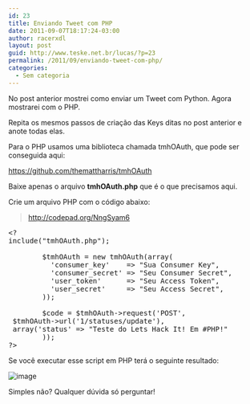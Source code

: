 ```yaml
---
id: 23
title: Enviando Tweet com PHP
date: 2011-09-07T18:17:24-03:00
author: racerxdl
layout: post
guid: http://www.teske.net.br/lucas/?p=23
permalink: /2011/09/enviando-tweet-com-php/
categories:
  - Sem categoria
---
```

No post anterior mostrei como enviar um Tweet com Python. Agora mostrarei com o PHP.

Repita os mesmos passos de criação das Keys ditas no post anterior e anote todas elas.

Para o PHP usamos uma biblioteca chamada tmhOAuth, que pode ser conseguida aqui:

<https://github.com/themattharris/tmhOAuth>

Baixe apenas o arquivo **tmhOAuth.php** que é o que precisamos aqui.

Crie um arquivo PHP com o código abaixo:

> <div>
>   <p>
>     <a href="http://codepad.org/NngSyam6">http://codepad.org/NngSyam6</a>
>   </p>
> </div>

<pre class="brush: php; title: ; notranslate" title="">&lt;?
include("tmhOAuth.php");

        $tmhOAuth = new tmhOAuth(array(
          'consumer_key'    =&gt; "Sua Consumer Key",
          'consumer_secret' =&gt; "Seu Consumer Secret",
          'user_token'      =&gt; "Seu Access Token",
          'user_secret'     =&gt; "Seu Access Secret",
        ));

        $code = $tmhOAuth-&gt;request('POST',
 $tmhOAuth-&gt;url('1/statuses/update'),
 array('status' =&gt; "Teste do Lets Hack It! Em #PHP!"
        ));
?&gt;
</pre>

Se você executar esse script em PHP terá o seguinte resultado:

![image](https://media.tumblr.com/tumblr_lr68h9SRih1qh7srd.png) 

Simples não? Qualquer dúvida só perguntar!